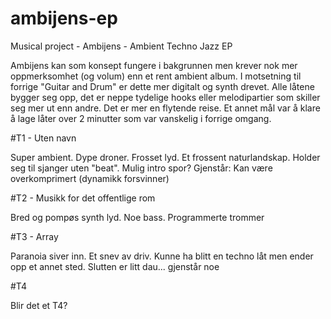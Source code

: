 # ambijens-ep
Musical project - Ambijens - Ambient Techno Jazz EP

Ambijens kan som konsept fungere i bakgrunnen men krever nok mer oppmerksomhet (og volum) enn et rent ambient album. I motsetning til forrige "Guitar and Drum" er dette mer digitalt og synth drevet. Alle låtene bygger seg opp, det er neppe tydelige hooks eller melodipartier som skiller seg mer ut enn andre. Det er mer en flytende reise. Et annet mål var å klare å lage låter over 2 minutter som var vanskelig i forrige omgang.

#T1 - Uten navn

Super ambient. Dype droner. Frosset lyd. Et frossent naturlandskap. Holder seg til sjanger uten "beat". Mulig intro spor?
Gjenstår: Kan være overkomprimert (dynamikk forsvinner)

#T2 - Musikk for det offentlige rom

Bred og pompøs synth lyd. Noe bass. Programmerte trommer

#T3 - Array

Paranoia siver inn. Et snev av driv. Kunne ha blitt en techno låt men ender opp et annet sted.
Slutten er litt dau... gjenstår noe

#T4

Blir det et T4?

